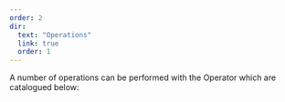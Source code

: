 ```yaml
---
order: 2
dir:
  text: "Operations"
  link: true
  order: 1
---
```


A number of operations can be performed with the Operator which are catalogued below:

<Catalog/>
